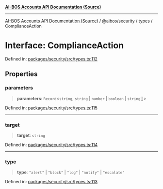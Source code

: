 [**AI-BOS Accounts API Documentation (Source)**](../../../../README.md)

***

[AI-BOS Accounts API Documentation (Source)](../../../../README.md) / [@aibos/security](../../README.md) / [types](../README.md) / ComplianceAction

# Interface: ComplianceAction

Defined in: [packages/security/src/types.ts:112](https://github.com/pohlai88/accounts/blob/48103fb36d28b2b9bfb33472b6de2f719773cde9/packages/security/src/types.ts#L112)

## Properties

### parameters

> **parameters**: `Record`\<`string`, `string` \| `number` \| `boolean` \| `string`[]\>

Defined in: [packages/security/src/types.ts:115](https://github.com/pohlai88/accounts/blob/48103fb36d28b2b9bfb33472b6de2f719773cde9/packages/security/src/types.ts#L115)

***

### target

> **target**: `string`

Defined in: [packages/security/src/types.ts:114](https://github.com/pohlai88/accounts/blob/48103fb36d28b2b9bfb33472b6de2f719773cde9/packages/security/src/types.ts#L114)

***

### type

> **type**: `"alert"` \| `"block"` \| `"log"` \| `"notify"` \| `"escalate"`

Defined in: [packages/security/src/types.ts:113](https://github.com/pohlai88/accounts/blob/48103fb36d28b2b9bfb33472b6de2f719773cde9/packages/security/src/types.ts#L113)
